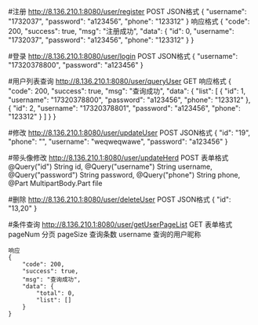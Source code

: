 

#注册
    http://8.136.210.1:8080/user/register
    POST JSON格式
    {
            "username": "1732037",
            "password": "a123456",
            "phone": "123312"
    }
    响应格式
    {
        "code": 200,
        "success": true,
        "msg": "注册成功",
        "data": {
            "id": 0,
            "username": "1732037",
            "password": "a123456",
            "phone": "123312"
        }
    }
    
    
#登录
    http://8.136.210.1:8080/user/login
    POST JSON格式
    {
            "username": "17320378800",
            "password": "a123456"
    }
    
#用户列表查询
    http://8.136.210.1:8080/user/queryUser
    GET 
    响应格式
    {
        "code": 200,
        "success": true,
        "msg": "查询成功",
        "data": {
            "list": [
                {
                    "id": 1,
                    "username": "17320378800",
                    "password": "a123456",
                    "phone": "123312"
                },
                {
                    "id": 2,
                    "username": "17320378801",
                    "password": "a123456",
                    "phone": "123312"
                }
            ]
        }
    }
    
#修改
    http://8.136.210.1:8080/user/updateUser
    POST JSON格式
    {
    		"id": "19",
            "phone": "",
            "username": "weqweqwawe",
            "password": "a123456"
    }
    
#带头像修改
    http://8.136.210.1:8080/user/updateHerd
    POST 表单格式
    @Query("id") String id,
    @Query("username") String username,
    @Query("password") String password,
    @Query("phone") String phone,
    @Part MultipartBody.Part file
    
    
    
    
#删除
    http://8.136.210.1:8080/user/deleteUser
    POST JSON格式
    {
            "id": "13,20"
    }
    
#条件查询
    http://8.136.210.1:8080/user/getUserPageList
    GET 表单格式
    pageNum  分页
    pageSize 查询条数
    username 查询的用户昵称
    
     
    响应
    {
        "code": 200,
        "success": true,
        "msg": "查询成功",
        "data": {
            "total": 0,
            "list": []
        }
    }